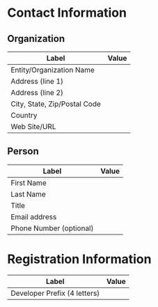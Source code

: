 # Contact Information

## Organization
| Label | Value |
| ------------- | ----------- |
| Entity/Organization Name | |
| Address (line 1) | |
| Address (line 2) | |
| City, State, Zip/Postal Code | |
| Country | |
| Web Site/URL | |



## Person
| Label | Value |
| ------------- | ----------- |
| First Name | |
| Last Name | |
| Title | |
| Email address | |
| Phone Number (optional) | |



# Registration Information
| Label | Value |
| ------------- | ----------- |
| Developer Prefix (4 letters) | |
